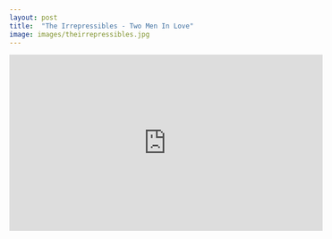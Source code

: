 ```yaml
---
layout: post
title:  "The Irrepressibles - Two Men In Love"
image: images/theirrepressibles.jpg
---
```


<div class="video-container">
    <iframe width="560" height="315" src="https://www.youtube.com/embed/wFOsIwoKlVA?controls=1" frameborder="0" allow="accelerometer; autoplay; encrypted-media; gyroscope; picture-in-picture" allowfullscreen></iframe>
</div>
